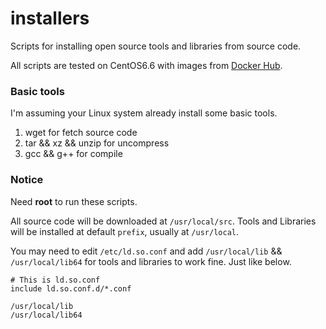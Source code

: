 installers
==========

Scripts for installing open source tools and libraries from source code.

All scripts are tested on CentOS6.6 with images from [Docker Hub](https://hub.docker.com/).

### Basic tools
I'm assuming your Linux system already install some basic tools.

1. wget for fetch source code
2. tar && xz && unzip for uncompress
3. gcc && g++ for compile

### Notice
Need **root** to run these scripts.

All source code will be downloaded at `/usr/local/src`. Tools and Libraries will be installed at default `prefix`, usually at `/usr/local`.

You may need to edit `/etc/ld.so.conf` and add `/usr/local/lib` && `/usr/local/lib64` for tools and libraries to work fine. Just like below.

```
# This is ld.so.conf
include ld.so.conf.d/*.conf

/usr/local/lib
/usr/local/lib64
```
